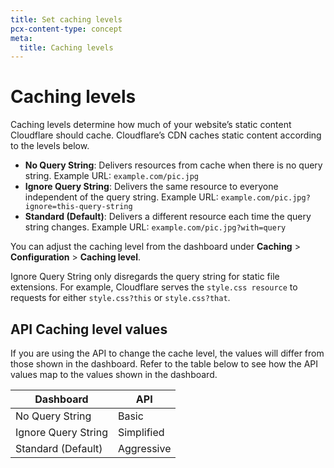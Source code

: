 ```yaml
---
title: Set caching levels
pcx-content-type: concept
meta:
  title: Caching levels
---
```


# Caching levels

Caching levels determine how much of your website’s static content Cloudflare should cache. Cloudflare’s CDN caches static content according to the levels below.

*   **No Query String**: Delivers resources from cache when there is no query string. Example URL: `example.com/pic.jpg`
*   **Ignore Query String**: Delivers the same resource to everyone independent of the query string. Example URL: `example.com/pic.jpg?ignore=this-query-string`
*   **Standard (Default)**: Delivers a different resource each time the query string changes. Example URL: `example.com/pic.jpg?with=query`

You can adjust the caching level from the dashboard under **Caching** > **Configuration** > **Caching level**.

<Aside type="note" header="Note">

Ignore Query String only disregards the query string for static file extensions. For example, Cloudflare serves the `style.css resource` to requests for either `style.css?this` or `style.css?that`.

</Aside>

## API Caching level values

If you are using the API to change the cache level, the values will differ from those shown in the dashboard. Refer to the table below to see how the API values map to the values shown in the dashboard.

| Dashboard       | API |
|-----------------|------|
| No Query String | Basic|
| Ignore Query String | Simplified |
| Standard (Default) | Aggressive |
